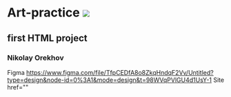 # Art-practice ![](https://github.com/blackcater/blackcater/raw/main/images/Hi.gif) 
## first HTML project
### Nikolay Orekhov

Figma
https://www.figma.com/file/TfpCEDfA8o8ZkqHndqF2Vv/Untitled?type=design&node-id=0%3A1&mode=design&t=98WVqPVlGU4d1UsY-1
Site
<a> href=""
